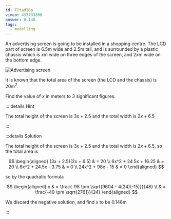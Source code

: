 ```yaml
---
id: TItadI6p
vimeo: 433733306
answer: 0.148
tags:
  - modelling
---
```


An advertising screen is going to be installed in a shopping centre. The LCD
part of screen is $6.5\text{m}$ wide and $2.5\text{m}$ tall, and is surrounded
by a plastic chassis which is $x\text{m}$ wide on three edges of the screen, and
$2x \text{m}$ wide on the bottom edge.

![Advertising screen](/img/learn/quad-18.svg)

It is known that the total area of the screen (the LCD and the chassis) is
$20\text{m}^{2}$.

Find the value of $x$ in meters to $3$ significant figures.

<AnswerInput :answer="$frontmatter.answer" />

::: details Hint

The total height of the screen is $3x + 2.5$ and the total width is $2x + 6.5$

:::

:::details Solution

The total height of the screen is $3x + 2.5$ and the total width is $2x + 6.5$,
so the total area is

$$
\begin{aligned}
(3x + 2.5)(2x + 6.5) & = 20 \\
6x^2 + 24.5x + 16.25 & = 20 \\
6x^2 + 24.5x - 3.75 & = 0 \\
24x^2 + 98x - 15 & = 0
\end{aligned}
$$

so by the quadratic formula

$$
\begin{aligned}
x & = \frac{-98 \pm \sqrt{9604 - 4(24)(-15)}}{48} \\
& = \frac{-49 \pm \sqrt{2761}}{24}
\end{aligned}
$$

We discard the negative solution, and find $x$ to be $0.148\text{m}$

:::
